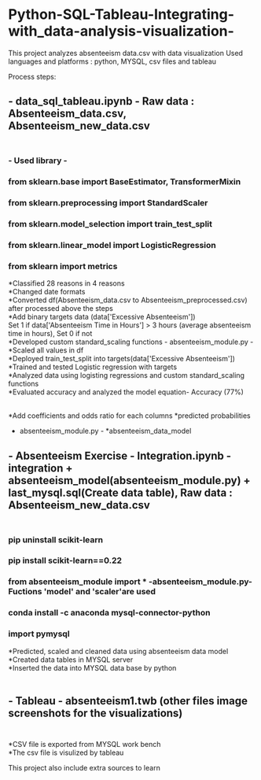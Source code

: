 # Python-SQL-Tableau-Integrating-with_data-analysis-visualization-
This project analyzes absenteeism data.csv with data visualization
Used languages and platforms : python, MYSQL, csv files and tableau

Process steps:

## - data_sql_tableau.ipynb -  Raw data : Absenteeism_data.csv, Absenteeism_new_data.csv <br /><br />
### - Used library -
### from sklearn.base import BaseEstimator, TransformerMixin
### from sklearn.preprocessing import StandardScaler
### from sklearn.model_selection import train_test_split
### from sklearn.linear_model import LogisticRegression
### from sklearn import metrics
*Classified 28 reasons in 4 reasons <br />
*Changed date formats <br />
*Converted df(Absenteeism_data.csv to Absenteeism_preprocessed.csv) after processed above the steps <br />
*Add binary targets data (data['Excessive Absenteeism']) <br />
Set 1 if data['Absenteeism Time in Hours'] > 3 hours (average absenteeism time in hours), Set 0 if not <br />
*Developed custom standard_scaling functions - absenteeism_module.py -  <br />
*Scaled all values in df <br />
*Deployed train_test_split into targets(data['Excessive Absenteeism']) <br />
*Trained and tested Logistic regression with targets <br />
*Analyzed data using logisting regressions and custom standard_scaling functions <br />
*Evaluated accuracy and analyzed the model equation- Accuracy (77%) <br /><br />

*Add coefficients and odds ratio for each columns
*predicted probabilities


- absenteeism_module.py - 
*absenteeism_data_model

## - Absenteeism Exercise - Integration.ipynb - integration + absenteeism_model(absenteeism_module.py) + last_mysql.sql(Create data table), Raw data : Absenteeism_new_data.csv <br /><br />
### pip uninstall scikit-learn 
### pip install scikit-learn==0.22
### from absenteeism_module import *  -absenteeism_module.py- Fuctions 'model' and 'scaler'are used  
### conda install -c anaconda mysql-connector-python
### import pymysql

*Predicted, scaled and cleaned data using absenteeism data model <br />
*Created data tables in MYSQL server<br />
*Inserted the data into MYSQL data base by python <br /><br />



## - Tableau - absenteeism1.twb (other files image screenshots for the visualizations)<br /><br />
*CSV file is exported from MYSQL work bench <br />
*The csv file is visulized by tableau<br />


This project also include extra sources to learn 


